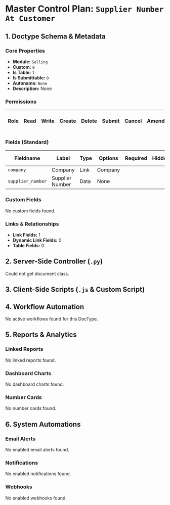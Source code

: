 # Master Control Plan: `Supplier Number At Customer`

## 1. Doctype Schema & Metadata

### Core Properties
- **Module:** `Selling`
- **Custom:** `0`
- **Is Table:** `1`
- **Is Submittable:** `0`
- **Autoname:** `None`
- **Description:** None

### Permissions
| Role | Read | Write | Create | Delete | Submit | Cancel | Amend | Report | Import | Export | Print | Email | Share | Set User Perms |
|---|---|---|---|---|---|---|---|---|---|---|---|---|---|---|


### Fields (Standard)
| Fieldname | Label | Type | Options | Required | Hidden | Read Only | Default | Description |
|---|---|---|---|---|---|---|---|---|
| `company` | Company | Link | Company |  |  |  | None | None |
| `supplier_number` | Supplier Number | Data | None |  |  |  | None | None |


### Custom Fields
No custom fields found.


### Links & Relationships
- **Link Fields:** 1
- **Dynamic Link Fields:** 0
- **Table Fields:** 0

## 2. Server-Side Controller (`.py`)
Could not get document class.


## 3. Client-Side Scripts (`.js` & Custom Script)




## 4. Workflow Automation
No active workflows found for this DocType.


## 5. Reports & Analytics
### Linked Reports
No linked reports found.


### Dashboard Charts
No dashboard charts found.


### Number Cards
No number cards found.


## 6. System Automations
### Email Alerts
No enabled email alerts found.


### Notifications
No enabled notifications found.


### Webhooks
No enabled webhooks found.
